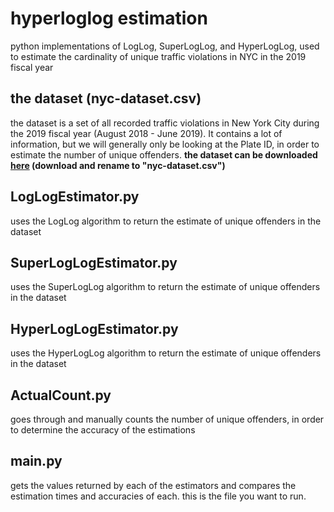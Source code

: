 # hyperloglog estimation
 python implementations of LogLog, SuperLogLog, and HyperLogLog, used to estimate the cardinality of unique traffic violations in NYC in the 2019 fiscal year

## the dataset (nyc-dataset.csv)
 the dataset is a set of all recorded traffic violations in New York City during the 2019 fiscal year (August 2018 - June 2019). It contains a lot of information, but we will generally only be looking at the Plate ID, in order to estimate the number of unique offenders. **the dataset can be downloaded [here](https://data.cityofnewyork.us/api/views/faiq-9dfq/rows.csv?accessType=DOWNLOAD) (download and rename to "nyc-dataset.csv")**

## LogLogEstimator.py
 uses the LogLog algorithm to return the estimate of unique offenders in the dataset

## SuperLogLogEstimator.py
 uses the SuperLogLog algorithm to return the estimate of unique offenders in the dataset

## HyperLogLogEstimator.py
 uses the HyperLogLog algorithm to return the estimate of unique offenders in the dataset

## ActualCount.py
 goes through and manually counts the number of unique offenders, in order to determine the accuracy of the estimations

## main.py
 gets the values returned by each of the estimators and compares the estimation times and accuracies of each. this is the file you want to run.
